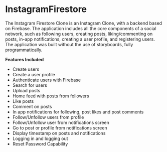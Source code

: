 # InstagramFirestore
The Instagram Firestore Clone is an Instagram Clone, with a backend based on Firebase.
The application includes all the core components of a social network, such as following users, creating posts, liking/commenting on posts, in-app notifications, creating a user profile, and registering users. 
The application was built without the use of storyboards, fully programmatically.

**Features Included** 
-   Create users
-   Create a user profile
-   Authenticate users with Firebase
-   Search for users
-   Upload posts
-   Home feed with posts from followers
-   Like posts
-   Comment on posts
-   In app notifications for following, post likes and post comments
-   Follow/Unfollow users from profile
-   Follow/Unfollow user from notifications screen
-   Go to post or profile from notifications screen
-   Display timestamp on posts and notifications
-   Logging in and logging out
-   Reset Password Capability 


